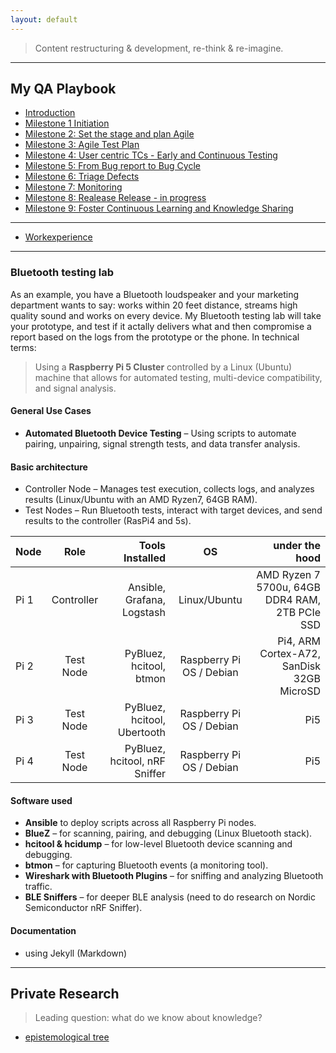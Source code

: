 ```yaml
---
layout: default
---
```


> Content restructuring & development, re-think & re-imagine.

---

## My QA Playbook
  - [Introduction](./playbook/qa_playbook.html)
  - [Milestone 1 Initiation](./playbook/01.html)
  - [Milestone 2: Set the stage and plan Agile](./playbook/02.html)
  - [Milestone 3: Agile Test Plan](./playbook/03.html)
  - [Milestone 4: User centric TCs - Early and Continuous Testing](./playbook/04.html)
  - [Milestone 5: From Bug report to Bug Cycle](./playbook/05.html)
  - [Milestone 6: Triage Defects](./playbook/06.html)
  - [Milestone 7: Monitoring](./playbook/07.html)
  - [Milestone 8: Realease Release - in progress](./playbook/08.html)
  - [Milestone 9: Foster Continuous Learning and Knowledge Sharing](./another-page.html)

---

- [Workexperience](https://sciustechnologia.github.io/)

---

### Bluetooth testing lab

As an example, you have a Bluetooth loudspeaker and your marketing department wants to say: works within 20 feet distance, streams high quality sound and works on every device. 
My Bluetooth testing lab will take your prototype, and test if it actally delivers what and then compromise a report based on the logs from the prototype or the phone.
In technical terms:
> Using a **Raspberry Pi 5 Cluster** controlled by a Linux (Ubuntu) machine that allows for automated testing, multi-device compatibility, and signal analysis.

#### General Use Cases

* **Automated Bluetooth Device Testing** – Using scripts to automate pairing, unpairing, signal strength tests, and data transfer analysis.

#### Basic architecture
* Controller Node – Manages test execution, collects logs, and analyzes results (Linux/Ubuntu with an AMD Ryzen7, 64GB RAM).
* Test Nodes – Run Bluetooth tests, interact with target devices, and send results to the controller (RasPi4 and 5s). 

| Node              | Role | Tools Installed | OS | under the hood |
| :---------------- | :------: | ----: | :------: | ----: |
| Pi 1 |   Controller   | Ansible, Grafana, Logstash |   Linux/Ubuntu    | AMD Ryzen 7 5700u, 64GB DDR4 RAM, 2TB PCIe SSD |
| Pi 2 |   Test Node   | PyBluez, hcitool, btmon |   Raspberry Pi OS / Debian  | Pi4, ARM Cortex-A72, SanDisk 32GB MicroSD |
| Pi 3    |  Test Node   | PyBluez, hcitool, Ubertooth |   Raspberry Pi OS / Debian   | Pi5 |
| Pi 4  |  Test Node   | PyBluez, hcitool, nRF Sniffer |   Raspberry Pi OS / Debian   | Pi5 |

#### Software used
* **Ansible** to deploy scripts across all Raspberry Pi nodes.
* **BlueZ** – for scanning, pairing, and debugging (Linux Bluetooth stack).
* **hcitool & hcidump** – for low-level Bluetooth device scanning and debugging.
* **btmon** – for capturing Bluetooth events (a monitoring tool).
* **Wireshark with Bluetooth Plugins** – for sniffing and analyzing Bluetooth traffic.
* **BLE Sniffers** – for deeper BLE analysis (need to do research on Nordic Semiconductor nRF Sniffer). 

#### Documentation 
* using Jekyll (Markdown)
  
---

## Private Research
> Leading question: what do we know about knowledge?

- [epistemological tree](epistemologicalTree.html)
